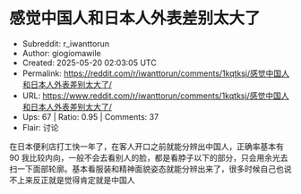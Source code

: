 # 感觉中国人和日本人外表差别太大了

- Subreddit: r_iwanttorun
- Author: giogiomawile
- Created: 2025-05-20 02:03:05 UTC
- Permalink: https://reddit.com/r/iwanttorun/comments/1kqtksj/感觉中国人和日本人外表差别太大了/
- URL: https://www.reddit.com/r/iwanttorun/comments/1kqtksj/感觉中国人和日本人外表差别太大了/
- Ups: 67 | Ratio: 0.95 | Comments: 37
- Flair: 讨论


在日本便利店打工快一年了，在客人开口之前就能分辨出中国人，正确率基本有90
我比较内向，一般不会去看别人的脸，都是看脖子以下的部分，只会用余光去扫一下面部轮廓。基本看服装和精神面貌姿态就能分辨出来了，很多时候自己也说不上来反正就是觉得肯定就是中国人

